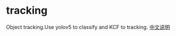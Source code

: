 # tracking
Object tracking.Use yolov5 to classify and  KCF to tracking.
[中文说明](https://github.com/kofi6/tracking/blob/main/README.zh-CN.md)
